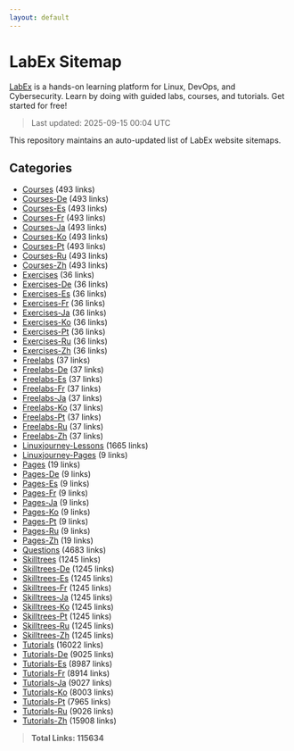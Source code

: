 ```yaml
---
layout: default
---
```


# LabEx Sitemap

[LabEx](https://labex.io) is a hands-on learning platform for Linux, DevOps, and Cybersecurity. Learn by doing with guided labs, courses, and tutorials. Get started for free!

> Last updated: 2025-09-15 00:04 UTC

This repository maintains an auto-updated list of LabEx website sitemaps.

## Categories

- [Courses](categories/courses.md) (493 links)
- [Courses-De](categories/courses-de.md) (493 links)
- [Courses-Es](categories/courses-es.md) (493 links)
- [Courses-Fr](categories/courses-fr.md) (493 links)
- [Courses-Ja](categories/courses-ja.md) (493 links)
- [Courses-Ko](categories/courses-ko.md) (493 links)
- [Courses-Pt](categories/courses-pt.md) (493 links)
- [Courses-Ru](categories/courses-ru.md) (493 links)
- [Courses-Zh](categories/courses-zh.md) (493 links)
- [Exercises](categories/exercises.md) (36 links)
- [Exercises-De](categories/exercises-de.md) (36 links)
- [Exercises-Es](categories/exercises-es.md) (36 links)
- [Exercises-Fr](categories/exercises-fr.md) (36 links)
- [Exercises-Ja](categories/exercises-ja.md) (36 links)
- [Exercises-Ko](categories/exercises-ko.md) (36 links)
- [Exercises-Pt](categories/exercises-pt.md) (36 links)
- [Exercises-Ru](categories/exercises-ru.md) (36 links)
- [Exercises-Zh](categories/exercises-zh.md) (36 links)
- [Freelabs](categories/freelabs.md) (37 links)
- [Freelabs-De](categories/freelabs-de.md) (37 links)
- [Freelabs-Es](categories/freelabs-es.md) (37 links)
- [Freelabs-Fr](categories/freelabs-fr.md) (37 links)
- [Freelabs-Ja](categories/freelabs-ja.md) (37 links)
- [Freelabs-Ko](categories/freelabs-ko.md) (37 links)
- [Freelabs-Pt](categories/freelabs-pt.md) (37 links)
- [Freelabs-Ru](categories/freelabs-ru.md) (37 links)
- [Freelabs-Zh](categories/freelabs-zh.md) (37 links)
- [Linuxjourney-Lessons](categories/linuxjourney-lessons.md) (1665 links)
- [Linuxjourney-Pages](categories/linuxjourney-pages.md) (9 links)
- [Pages](categories/pages.md) (19 links)
- [Pages-De](categories/pages-de.md) (9 links)
- [Pages-Es](categories/pages-es.md) (9 links)
- [Pages-Fr](categories/pages-fr.md) (9 links)
- [Pages-Ja](categories/pages-ja.md) (9 links)
- [Pages-Ko](categories/pages-ko.md) (9 links)
- [Pages-Pt](categories/pages-pt.md) (9 links)
- [Pages-Ru](categories/pages-ru.md) (9 links)
- [Pages-Zh](categories/pages-zh.md) (19 links)
- [Questions](categories/questions.md) (4683 links)
- [Skilltrees](categories/skilltrees.md) (1245 links)
- [Skilltrees-De](categories/skilltrees-de.md) (1245 links)
- [Skilltrees-Es](categories/skilltrees-es.md) (1245 links)
- [Skilltrees-Fr](categories/skilltrees-fr.md) (1245 links)
- [Skilltrees-Ja](categories/skilltrees-ja.md) (1245 links)
- [Skilltrees-Ko](categories/skilltrees-ko.md) (1245 links)
- [Skilltrees-Pt](categories/skilltrees-pt.md) (1245 links)
- [Skilltrees-Ru](categories/skilltrees-ru.md) (1245 links)
- [Skilltrees-Zh](categories/skilltrees-zh.md) (1245 links)
- [Tutorials](categories/tutorials.md) (16022 links)
- [Tutorials-De](categories/tutorials-de.md) (9025 links)
- [Tutorials-Es](categories/tutorials-es.md) (8987 links)
- [Tutorials-Fr](categories/tutorials-fr.md) (8914 links)
- [Tutorials-Ja](categories/tutorials-ja.md) (9027 links)
- [Tutorials-Ko](categories/tutorials-ko.md) (8003 links)
- [Tutorials-Pt](categories/tutorials-pt.md) (7965 links)
- [Tutorials-Ru](categories/tutorials-ru.md) (9026 links)
- [Tutorials-Zh](categories/tutorials-zh.md) (15908 links)

> **Total Links: 115634**
